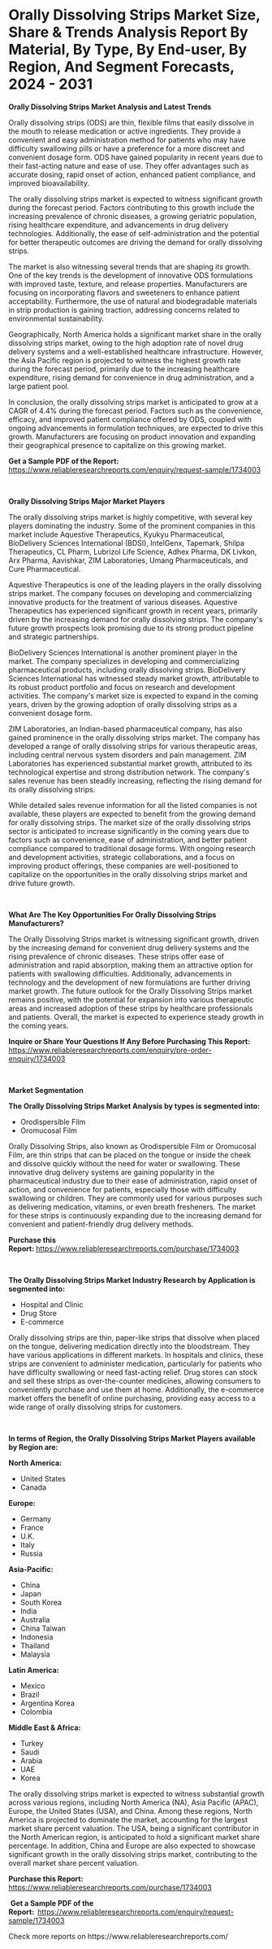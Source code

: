 <p><h1>Orally Dissolving Strips Market Size, Share & Trends Analysis Report By Material, By Type, By End-user, By Region, And Segment Forecasts, 2024 - 2031</h1></p><p><strong>Orally Dissolving Strips Market Analysis and Latest Trends</strong></p>
<p><p>Orally dissolving strips (ODS) are thin, flexible films that easily dissolve in the mouth to release medication or active ingredients. They provide a convenient and easy administration method for patients who may have difficulty swallowing pills or have a preference for a more discreet and convenient dosage form. ODS have gained popularity in recent years due to their fast-acting nature and ease of use. They offer advantages such as accurate dosing, rapid onset of action, enhanced patient compliance, and improved bioavailability.</p><p>The orally dissolving strips market is expected to witness significant growth during the forecast period. Factors contributing to this growth include the increasing prevalence of chronic diseases, a growing geriatric population, rising healthcare expenditure, and advancements in drug delivery technologies. Additionally, the ease of self-administration and the potential for better therapeutic outcomes are driving the demand for orally dissolving strips.</p><p>The market is also witnessing several trends that are shaping its growth. One of the key trends is the development of innovative ODS formulations with improved taste, texture, and release properties. Manufacturers are focusing on incorporating flavors and sweeteners to enhance patient acceptability. Furthermore, the use of natural and biodegradable materials in strip production is gaining traction, addressing concerns related to environmental sustainability.</p><p>Geographically, North America holds a significant market share in the orally dissolving strips market, owing to the high adoption rate of novel drug delivery systems and a well-established healthcare infrastructure. However, the Asia Pacific region is projected to witness the highest growth rate during the forecast period, primarily due to the increasing healthcare expenditure, rising demand for convenience in drug administration, and a large patient pool.</p><p>In conclusion, the orally dissolving strips market is anticipated to grow at a CAGR of 4.4% during the forecast period. Factors such as the convenience, efficacy, and improved patient compliance offered by ODS, coupled with ongoing advancements in formulation techniques, are expected to drive this growth. Manufacturers are focusing on product innovation and expanding their geographical presence to capitalize on this growing market.</p></p>
<p><strong>Get a Sample PDF of the Report:&nbsp;</strong> <a href="https://www.reliableresearchreports.com/enquiry/request-sample/1734003">https://www.reliableresearchreports.com/enquiry/request-sample/1734003</a></p>
<p>&nbsp;</p>
<p><strong>Orally Dissolving Strips Major Market Players</strong></p>
<p><p>The orally dissolving strips market is highly competitive, with several key players dominating the industry. Some of the prominent companies in this market include Aquestive Therapeutics, Kyukyu Pharmaceutical, BioDelivery Sciences International (BDSI), IntelGenx, Tapemark, Shilpa Therapeutics, CL Pharm, Lubrizol Life Science, Adhex Pharma, DK Livkon, Arx Pharma, Aavishkar, ZIM Laboratories, Umang Pharmaceuticals, and Cure Pharmaceutical.</p><p>Aquestive Therapeutics is one of the leading players in the orally dissolving strips market. The company focuses on developing and commercializing innovative products for the treatment of various diseases. Aquestive Therapeutics has experienced significant growth in recent years, primarily driven by the increasing demand for orally dissolving strips. The company's future growth prospects look promising due to its strong product pipeline and strategic partnerships.</p><p>BioDelivery Sciences International is another prominent player in the market. The company specializes in developing and commercializing pharmaceutical products, including orally dissolving strips. BioDelivery Sciences International has witnessed steady market growth, attributable to its robust product portfolio and focus on research and development activities. The company's market size is expected to expand in the coming years, driven by the growing adoption of orally dissolving strips as a convenient dosage form.</p><p>ZIM Laboratories, an Indian-based pharmaceutical company, has also gained prominence in the orally dissolving strips market. The company has developed a range of orally dissolving strips for various therapeutic areas, including central nervous system disorders and pain management. ZIM Laboratories has experienced substantial market growth, attributed to its technological expertise and strong distribution network. The company's sales revenue has been steadily increasing, reflecting the rising demand for its orally dissolving strips.</p><p>While detailed sales revenue information for all the listed companies is not available, these players are expected to benefit from the growing demand for orally dissolving strips. The market size of the orally dissolving strips sector is anticipated to increase significantly in the coming years due to factors such as convenience, ease of administration, and better patient compliance compared to traditional dosage forms. With ongoing research and development activities, strategic collaborations, and a focus on improving product offerings, these companies are well-positioned to capitalize on the opportunities in the orally dissolving strips market and drive future growth.</p></p>
<p>&nbsp;</p>
<p><strong>What Are The Key Opportunities For Orally Dissolving Strips Manufacturers?</strong></p>
<p><p>The Orally Dissolving Strips market is witnessing significant growth, driven by the increasing demand for convenient drug delivery systems and the rising prevalence of chronic diseases. These strips offer ease of administration and rapid absorption, making them an attractive option for patients with swallowing difficulties. Additionally, advancements in technology and the development of new formulations are further driving market growth. The future outlook for the Orally Dissolving Strips market remains positive, with the potential for expansion into various therapeutic areas and increased adoption of these strips by healthcare professionals and patients. Overall, the market is expected to experience steady growth in the coming years.</p></p>
<p><strong>Inquire or Share Your Questions If Any Before Purchasing This Report:</strong> <a href="https://www.reliableresearchreports.com/enquiry/pre-order-enquiry/1734003">https://www.reliableresearchreports.com/enquiry/pre-order-enquiry/1734003</a></p>
<p>&nbsp;</p>
<p><strong>Market Segmentation</strong></p>
<p><strong>The Orally Dissolving Strips Market Analysis by types is segmented into:</strong></p>
<p><ul><li>Orodispersible Film</li><li>Oromucosal Film</li></ul></p>
<p><p>Orally Dissolving Strips, also known as Orodispersible Film or Oromucosal Film, are thin strips that can be placed on the tongue or inside the cheek and dissolve quickly without the need for water or swallowing. These innovative drug delivery systems are gaining popularity in the pharmaceutical industry due to their ease of administration, rapid onset of action, and convenience for patients, especially those with difficulty swallowing or children. They are commonly used for various purposes such as delivering medication, vitamins, or even breath fresheners. The market for these strips is continuously expanding due to the increasing demand for convenient and patient-friendly drug delivery methods.</p></p>
<p><strong>Purchase this Report:&nbsp;</strong><a href="https://www.reliableresearchreports.com/purchase/1734003">https://www.reliableresearchreports.com/purchase/1734003</a></p>
<p>&nbsp;</p>
<p><strong>The Orally Dissolving Strips Market Industry Research by Application is segmented into:</strong></p>
<p><ul><li>Hospital and Clinic</li><li>Drug Store</li><li>E-commerce</li></ul></p>
<p><p>Orally dissolving strips are thin, paper-like strips that dissolve when placed on the tongue, delivering medication directly into the bloodstream. They have various applications in different markets. In hospitals and clinics, these strips are convenient to administer medication, particularly for patients who have difficulty swallowing or need fast-acting relief. Drug stores can stock and sell these strips as over-the-counter medicines, allowing consumers to conveniently purchase and use them at home. Additionally, the e-commerce market offers the benefit of online purchasing, providing easy access to a wide range of orally dissolving strips for customers.</p></p>
<p>&nbsp;</p>
<p><strong>In terms of Region, the Orally Dissolving Strips Market Players available by Region are:</strong></p>
<p>
    <p> <strong> North America: </strong>
        <ul>
            <li>United States</li>
            <li>Canada</li>
        </ul>
        </p> 
    <p> <strong> Europe: </strong>
        <ul>
            <li>Germany</li>
            <li>France</li>
            <li>U.K.</li>
            <li>Italy</li>
            <li>Russia</li>
        </ul>
        </p> 
    <p> <strong> Asia-Pacific: </strong>
        <ul>
            <li>China</li>
            <li>Japan</li>
            <li>South Korea</li>
            <li>India</li>
            <li>Australia</li>
            <li>China Taiwan</li>
            <li>Indonesia</li>
            <li>Thailand</li>
            <li>Malaysia</li>
        </ul>
        </p> 
    <p> <strong> Latin America: </strong>
        <ul>
            <li>Mexico</li>
            <li>Brazil</li>
            <li>Argentina Korea</li>
            <li>Colombia</li>
        </ul>
        </p> 
    <p> <strong> Middle East & Africa: </strong>
        <ul>
            <li>Turkey</li>
            <li>Saudi</li>
            <li>Arabia</li>
            <li>UAE</li>
            <li>Korea</li>
        </ul>
    </p>
    </p>
<p><p>The orally dissolving strips market is expected to witness substantial growth across various regions, including North America (NA), Asia Pacific (APAC), Europe, the United States (USA), and China. Among these regions, North America is projected to dominate the market, accounting for the largest market share percent valuation. The USA, being a significant contributor in the North American region, is anticipated to hold a significant market share percentage. In addition, China and Europe are also expected to showcase significant growth in the orally dissolving strips market, contributing to the overall market share percent valuation.</p></p>
<p><strong>Purchase this Report: </strong><a href="https://www.reliableresearchreports.com/purchase/1734003">https://www.reliableresearchreports.com/purchase/1734003</a></p>
<p>&nbsp;<strong>Get a Sample PDF of the Report:&nbsp;&nbsp;</strong><a href="https://www.reliableresearchreports.com/enquiry/request-sample/1734003">https://www.reliableresearchreports.com/enquiry/request-sample/1734003</a></p>
<p><strong></strong></p>
<p>Check more reports on https://www.reliableresearchreports.com/</p>